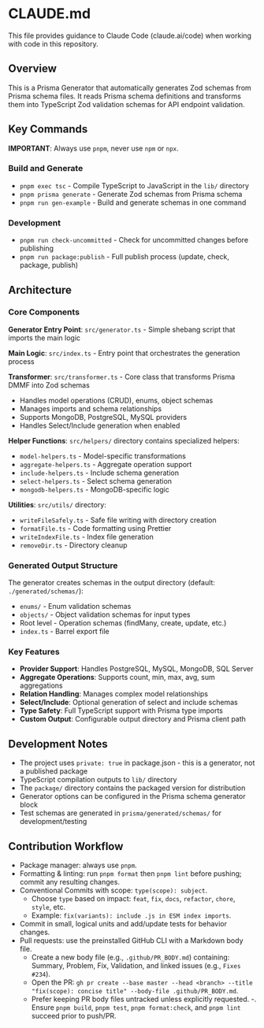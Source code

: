 # CLAUDE.md

This file provides guidance to Claude Code (claude.ai/code) when working with code in this repository.

## Overview

This is a Prisma Generator that automatically generates Zod schemas from Prisma schema files. It reads Prisma schema definitions and transforms them into TypeScript Zod validation schemas for API endpoint validation.

## Key Commands

**IMPORTANT**: Always use `pnpm`, never use `npm` or `npx`.

### Build and Generate
- `pnpm exec tsc` - Compile TypeScript to JavaScript in the `lib/` directory
- `pnpm prisma generate` - Generate Zod schemas from Prisma schema
- `pnpm run gen-example` - Build and generate schemas in one command

### Development
- `pnpm run check-uncommitted` - Check for uncommitted changes before publishing
- `pnpm run package:publish` - Full publish process (update, check, package, publish)

## Architecture

### Core Components

**Generator Entry Point**: `src/generator.ts` - Simple shebang script that imports the main logic

**Main Logic**: `src/index.ts` - Entry point that orchestrates the generation process

**Transformer**: `src/transformer.ts` - Core class that transforms Prisma DMMF into Zod schemas
- Handles model operations (CRUD), enums, object schemas
- Manages imports and schema relationships
- Supports MongoDB, PostgreSQL, MySQL providers
- Handles Select/Include generation when enabled

**Helper Functions**: `src/helpers/` directory contains specialized helpers:
- `model-helpers.ts` - Model-specific transformations
- `aggregate-helpers.ts` - Aggregate operation support
- `include-helpers.ts` - Include schema generation
- `select-helpers.ts` - Select schema generation
- `mongodb-helpers.ts` - MongoDB-specific logic

**Utilities**: `src/utils/` directory:
- `writeFileSafely.ts` - Safe file writing with directory creation
- `formatFile.ts` - Code formatting using Prettier
- `writeIndexFile.ts` - Index file generation
- `removeDir.ts` - Directory cleanup

### Generated Output Structure

The generator creates schemas in the output directory (default: `./generated/schemas/`):
- `enums/` - Enum validation schemas
- `objects/` - Object validation schemas for input types
- Root level - Operation schemas (findMany, create, update, etc.)
- `index.ts` - Barrel export file

### Key Features

- **Provider Support**: Handles PostgreSQL, MySQL, MongoDB, SQL Server
- **Aggregate Operations**: Supports count, min, max, avg, sum aggregations
- **Relation Handling**: Manages complex model relationships
- **Select/Include**: Optional generation of select and include schemas
- **Type Safety**: Full TypeScript support with Prisma type imports
- **Custom Output**: Configurable output directory and Prisma client path

## Development Notes

- The project uses `private: true` in package.json - this is a generator, not a published package
- TypeScript compilation outputs to `lib/` directory
- The `package/` directory contains the packaged version for distribution
- Generator options can be configured in the Prisma schema generator block
- Test schemas are generated in `prisma/generated/schemas/` for development/testing

## Contribution Workflow

- Package manager: always use `pnpm`.
- Formatting & linting: run `pnpm format` then `pnpm lint` before pushing; commit any resulting changes.
- Conventional Commits with scope: `type(scope): subject`.
  - Choose `type` based on impact: `feat`, `fix`, `docs`, `refactor`, `chore`, `style`, etc.
  - Example: `fix(variants): include .js in ESM index imports`.
- Commit in small, logical units and add/update tests for behavior changes.
- Pull requests: use the preinstalled GitHub CLI with a Markdown body file.
  - Create a new body file (e.g., `.github/PR_BODY.md`) containing: Summary, Problem, Fix, Validation, and linked issues (e.g., `Fixes #234`).
  - Open the PR: `gh pr create --base master --head <branch> --title "fix(scope): concise title" --body-file .github/PR_BODY.md`.
  - Prefer keeping PR body files untracked unless explicitly requested.
-. Ensure `pnpm build`, `pnpm test`, `pnpm format:check`, and `pnpm lint` succeed prior to push/PR.
